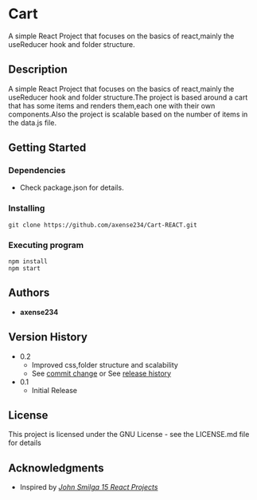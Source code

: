 # **Cart**

A simple React Project that focuses on the basics of react,mainly the useReducer hook and folder structure.

## **Description**

A simple React Project that focuses on the basics of react,mainly the useReducer hook and folder structure.The project is based around a cart that has some items and renders them,each one with their own components.Also the project is scalable based on the number of items in the data.js file.

## **Getting Started**

### Dependencies

- Check package.json for details.

### Installing

```
git clone https://github.com/axense234/Cart-REACT.git
```

### Executing program

```
npm install
npm start
```

## **Authors**

- **axense234**

## **Version History**

- 0.2
  - Improved css,folder structure and scalability
  - See [commit change](https://github.com/axense234/Cart-REACT/commits/master) or See [release history](https://github.com/axense234/Cart-REACT/releases)
- 0.1
  - Initial Release

## **License**

This project is licensed under the GNU License - see the LICENSE.md file for details

## **Acknowledgments**

- Inspired by [_John Smilga 15 React Projects_](https://www.youtube.com/watch?v=a_7Z7C_JCyo&t=8s)
